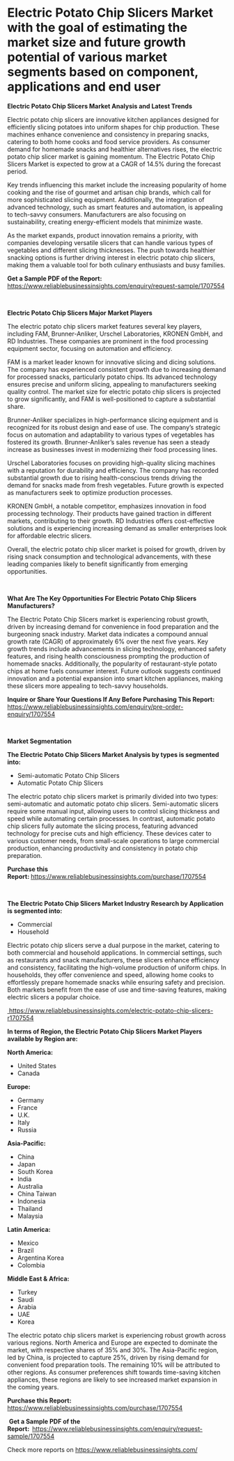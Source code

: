 <p><h1>Electric Potato Chip Slicers Market with the goal of estimating the market size and future growth potential of various market segments based on component, applications and end user</h1></p><p><strong>Electric Potato Chip Slicers Market Analysis and Latest Trends</strong></p>
<p><p>Electric potato chip slicers are innovative kitchen appliances designed for efficiently slicing potatoes into uniform shapes for chip production. These machines enhance convenience and consistency in preparing snacks, catering to both home cooks and food service providers. As consumer demand for homemade snacks and healthier alternatives rises, the electric potato chip slicer market is gaining momentum. The Electric Potato Chip Slicers Market is expected to grow at a CAGR of 14.5% during the forecast period.</p><p>Key trends influencing this market include the increasing popularity of home cooking and the rise of gourmet and artisan chip brands, which call for more sophisticated slicing equipment. Additionally, the integration of advanced technology, such as smart features and automation, is appealing to tech-savvy consumers. Manufacturers are also focusing on sustainability, creating energy-efficient models that minimize waste. </p><p>As the market expands, product innovation remains a priority, with companies developing versatile slicers that can handle various types of vegetables and different slicing thicknesses. The push towards healthier snacking options is further driving interest in electric potato chip slicers, making them a valuable tool for both culinary enthusiasts and busy families.</p></p>
<p><strong>Get a Sample PDF of the Report:&nbsp;</strong> <a href="https://www.reliablebusinessinsights.com/enquiry/request-sample/1707554?utm_campaign=3384&utm_medium=2&utm_source=Github&utm_content=ia&utm_term=25032025&utm_id=electric-potato-chip-slicers">https://www.reliablebusinessinsights.com/enquiry/request-sample/1707554</a></p>
<p>&nbsp;</p>
<p><strong>Electric Potato Chip Slicers Major Market Players</strong></p>
<p><p>The electric potato chip slicers market features several key players, including FAM, Brunner-Anliker, Urschel Laboratories, KRONEN GmbH, and RD Industries. These companies are prominent in the food processing equipment sector, focusing on automation and efficiency.</p><p>FAM is a market leader known for innovative slicing and dicing solutions. The company has experienced consistent growth due to increasing demand for processed snacks, particularly potato chips. Its advanced technology ensures precise and uniform slicing, appealing to manufacturers seeking quality control. The market size for electric potato chip slicers is projected to grow significantly, and FAM is well-positioned to capture a substantial share.</p><p>Brunner-Anliker specializes in high-performance slicing equipment and is recognized for its robust design and ease of use. The company’s strategic focus on automation and adaptability to various types of vegetables has fostered its growth. Brunner-Anliker’s sales revenue has seen a steady increase as businesses invest in modernizing their food processing lines.</p><p>Urschel Laboratories focuses on providing high-quality slicing machines with a reputation for durability and efficiency. The company has recorded substantial growth due to rising health-conscious trends driving the demand for snacks made from fresh vegetables. Future growth is expected as manufacturers seek to optimize production processes.</p><p>KRONEN GmbH, a notable competitor, emphasizes innovation in food processing technology. Their products have gained traction in different markets, contributing to their growth. RD Industries offers cost-effective solutions and is experiencing increasing demand as smaller enterprises look for affordable electric slicers.</p><p>Overall, the electric potato chip slicer market is poised for growth, driven by rising snack consumption and technological advancements, with these leading companies likely to benefit significantly from emerging opportunities.</p></p>
<p>&nbsp;</p>
<p><strong>What Are The Key Opportunities For Electric Potato Chip Slicers Manufacturers?</strong></p>
<p><p>The Electric Potato Chip Slicers market is experiencing robust growth, driven by increasing demand for convenience in food preparation and the burgeoning snack industry. Market data indicates a compound annual growth rate (CAGR) of approximately 6% over the next five years. Key growth trends include advancements in slicing technology, enhanced safety features, and rising health consciousness prompting the production of homemade snacks. Additionally, the popularity of restaurant-style potato chips at home fuels consumer interest. Future outlook suggests continued innovation and a potential expansion into smart kitchen appliances, making these slicers more appealing to tech-savvy households.</p></p>
<p><strong>Inquire or Share Your Questions If Any Before Purchasing This Report:</strong> <a href="https://www.reliablebusinessinsights.com/enquiry/pre-order-enquiry/1707554?utm_campaign=3384&utm_medium=2&utm_source=Github&utm_content=ia&utm_term=25032025&utm_id=electric-potato-chip-slicers">https://www.reliablebusinessinsights.com/enquiry/pre-order-enquiry/1707554</a></p>
<p>&nbsp;</p>
<p><strong>Market Segmentation</strong></p>
<p><strong>The Electric Potato Chip Slicers Market Analysis by types is segmented into:</strong></p>
<p><ul><li>Semi-automatic Potato Chip Slicers</li><li>Automatic Potato Chip Slicers</li></ul></p>
<p><p>The electric potato chip slicers market is primarily divided into two types: semi-automatic and automatic potato chip slicers. Semi-automatic slicers require some manual input, allowing users to control slicing thickness and speed while automating certain processes. In contrast, automatic potato chip slicers fully automate the slicing process, featuring advanced technology for precise cuts and high efficiency. These devices cater to various customer needs, from small-scale operations to large commercial production, enhancing productivity and consistency in potato chip preparation.</p></p>
<p><strong>Purchase this Report:&nbsp;</strong><a href="https://www.reliablebusinessinsights.com/purchase/1707554?utm_campaign=3384&utm_medium=2&utm_source=Github&utm_content=ia&utm_term=25032025&utm_id=electric-potato-chip-slicers">https://www.reliablebusinessinsights.com/purchase/1707554</a></p>
<p>&nbsp;</p>
<p><strong>The Electric Potato Chip Slicers Market Industry Research by Application is segmented into:</strong></p>
<p><ul><li>Commercial</li><li>Household</li></ul></p>
<p><p>Electric potato chip slicers serve a dual purpose in the market, catering to both commercial and household applications. In commercial settings, such as restaurants and snack manufacturers, these slicers enhance efficiency and consistency, facilitating the high-volume production of uniform chips. In households, they offer convenience and speed, allowing home cooks to effortlessly prepare homemade snacks while ensuring safety and precision. Both markets benefit from the ease of use and time-saving features, making electric slicers a popular choice.</p></p>
<p><a href="https://www.reliablebusinessinsights.com/electric-potato-chip-slicers-r1707554?utm_campaign=3384&utm_medium=2&utm_source=Github&utm_content=ia&utm_term=25032025&utm_id=electric-potato-chip-slicers">&nbsp;https://www.reliablebusinessinsights.com/electric-potato-chip-slicers-r1707554</a></p>
<p><strong>In terms of Region, the Electric Potato Chip Slicers Market Players available by Region are:</strong></p>
<p>
    <p> <strong> North America: </strong>
        <ul>
            <li>United States</li>
            <li>Canada</li>
        </ul>
        </p> 
    <p> <strong> Europe: </strong>
        <ul>
            <li>Germany</li>
            <li>France</li>
            <li>U.K.</li>
            <li>Italy</li>
            <li>Russia</li>
        </ul>
        </p> 
    <p> <strong> Asia-Pacific: </strong>
        <ul>
            <li>China</li>
            <li>Japan</li>
            <li>South Korea</li>
            <li>India</li>
            <li>Australia</li>
            <li>China Taiwan</li>
            <li>Indonesia</li>
            <li>Thailand</li>
            <li>Malaysia</li>
        </ul>
        </p> 
    <p> <strong> Latin America: </strong>
        <ul>
            <li>Mexico</li>
            <li>Brazil</li>
            <li>Argentina Korea</li>
            <li>Colombia</li>
        </ul>
        </p> 
    <p> <strong> Middle East & Africa: </strong>
        <ul>
            <li>Turkey</li>
            <li>Saudi</li>
            <li>Arabia</li>
            <li>UAE</li>
            <li>Korea</li>
        </ul>
    </p>
    </p>
<p><p>The electric potato chip slicers market is experiencing robust growth across various regions. North America and Europe are expected to dominate the market, with respective shares of 35% and 30%. The Asia-Pacific region, led by China, is projected to capture 25%, driven by rising demand for convenient food preparation tools. The remaining 10% will be attributed to other regions. As consumer preferences shift towards time-saving kitchen appliances, these regions are likely to see increased market expansion in the coming years.</p></p>
<p><strong>Purchase this Report: </strong><a href="https://www.reliablebusinessinsights.com/purchase/1707554?utm_campaign=3384&utm_medium=2&utm_source=Github&utm_content=ia&utm_term=25032025&utm_id=electric-potato-chip-slicers">https://www.reliablebusinessinsights.com/purchase/1707554</a></p>
<p>&nbsp;<strong>Get a Sample PDF of the Report:&nbsp;&nbsp;</strong><a href="https://www.reliablebusinessinsights.com/enquiry/request-sample/1707554?utm_campaign=3384&utm_medium=2&utm_source=Github&utm_content=ia&utm_term=25032025&utm_id=electric-potato-chip-slicers">https://www.reliablebusinessinsights.com/enquiry/request-sample/1707554</a></p>
<p><strong></strong></p>
<p>Check more reports on <a href="https://www.reliablebusinessinsights.com/?utm_campaign=3384&utm_medium=2&utm_source=Github&utm_content=ia&utm_term=25032025&utm_id=electric-potato-chip-slicers">https://www.reliablebusinessinsights.com/</a></p>